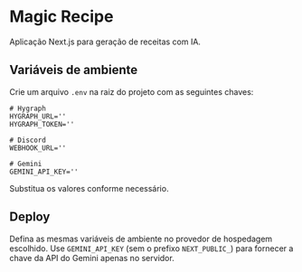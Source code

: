 # Magic Recipe

Aplicação Next.js para geração de receitas com IA.

## Variáveis de ambiente

Crie um arquivo `.env` na raiz do projeto com as seguintes chaves:

```
# Hygraph
HYGRAPH_URL=''
HYGRAPH_TOKEN=''

# Discord
WEBHOOK_URL=''

# Gemini
GEMINI_API_KEY=''
```

Substitua os valores conforme necessário.

## Deploy

Defina as mesmas variáveis de ambiente no provedor de hospedagem escolhido.
Use `GEMINI_API_KEY` (sem o prefixo `NEXT_PUBLIC_`) para fornecer a chave da API do Gemini apenas no servidor.

